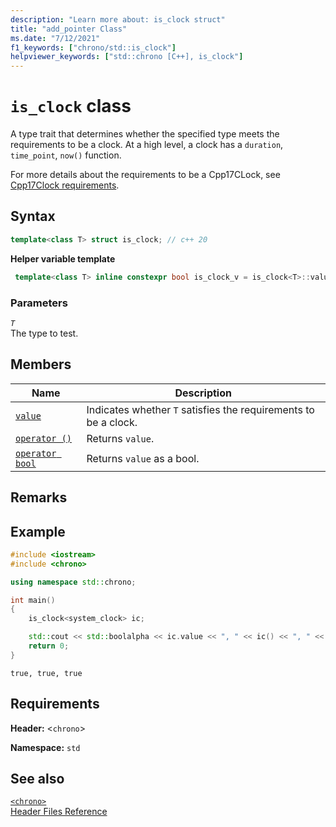```yaml
---
description: "Learn more about: is_clock struct"
title: "add_pointer Class"
ms.date: "7/12/2021"
f1_keywords: ["chrono/std::is_clock"]
helpviewer_keywords: ["std::chrono [C++], is_clock"]
---
```


# `is_clock` class

A type trait that determines whether the specified type meets the requirements to be a clock. At a high level, a clock has a `duration`, `time_point`, `now()` function.

For more details about the requirements to be a Cpp17CLock, see [Cpp17Clock requirements](https://eel.is/c++draft/tab:time.clock). 

## Syntax

```cpp
template<class T> struct is_clock; // c++ 20
```

**Helper variable template**

```cpp
 template<class T> inline constexpr bool is_clock_v = is_clock<T>::value; // c++ 20
```

### Parameters

*`T`*\
The type to test.

## Members

|Name|Description|
|----------|-----------------|
| [`value`](#value) | Indicates whether `T` satisfies the requirements to be a clock.  |
| [`operator ()`](#op_parens) | Returns `value`. |
| [`operator bool`](#op_bool) | Returns `value` as a bool. |


## Remarks

## Example

```cpp
#include <iostream>
#include <chrono>

using namespace std::chrono;

int main()
{
    is_clock<system_clock> ic;

    std::cout << std::boolalpha << ic.value << ", " << ic() << ", " << (bool)ic;
    return 0;
}
```

```output
true, true, true
```

## Requirements

**Header:** \<`chrono`>

**Namespace:** `std`

## See also

[`<chrono>`](chrono.md)\
[Header Files Reference](cpp-standard-library-header-files.md)
